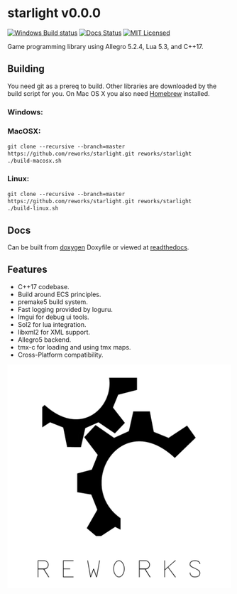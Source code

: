 # starlight v0.0.0

[![Windows Build status](https://ci.appveyor.com/api/projects/status/ac0ec6gtxl7776y5?svg=true)](https://ci.appveyor.com/project/reworks/starlight)
[![Docs Status](https://readthedocs.org/projects/starlight/badge/?version=latest)](https://starlight.readthedocs.io/en/latest/?badge=latest)
[![MIT Licensed](https://img.shields.io/badge/license-apache-blue.svg)](./LICENSE.md)

Game programming library using Allegro 5.2.4, Lua 5.3, and C++17.

## Building
You need git as a prereq to build. Other libraries are downloaded by the build script for you.
On Mac OS X you also need [Homebrew](https://brew.sh/) installed.

### Windows:


### MacOSX:
```
git clone --recursive --branch=master https://github.com/reworks/starlight.git reworks/starlight
./build-macosx.sh
```

### Linux:
```
git clone --recursive --branch=master https://github.com/reworks/starlight.git reworks/starlight
./build-linux.sh
```


## Docs
Can be built from [doxygen](https://github.com/reworks/starlight/tree/master/docs) Doxyfile or viewed at [readthedocs](https://starlight.readthedocs.io/en/latest/).


## Features
- C++17 codebase.
- Build around ECS principles.
- premake5 build system.
- Fast logging provided by loguru.
- Imgui for debug ui tools.
- Sol2 for lua integration.
- libxml2 for XML support.
- Allegro5 backend.
- tmx-c for loading and using tmx maps.
- Cross-Platform compatibility.

![starlight](logo.png?raw=true "starlight")